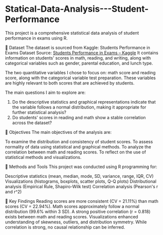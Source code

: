 # Statical-Data-Analysis---Student-Performance

This project is a comprehensive statistical data analysis of student performance in exams using R. 

📁 Dataset
The dataset is sourced from Kaggle: Students Performance in Exams
Dataset Source: [Students Performance in Exams – Kaggle](https://www.kaggle.com/datasets/spscientist/students-performance-in-exams)
It contains information on students' scores in math, reading, and writing, along with categorical variables such as gender, parental education, and lunch type.

The two quantitative variables I chose to focus on: math score and reading score, along with the categorical variable test preparation. These variables are highly relevant to both scores that are achieved by students. 

The main questions I aim to explore are: 
1. Do the descriptive statistics and graphical representations indicate that the 
variable follows a normal distribution, making it appropriate for further 
statistical analysis? 
2. Do students' scores in reading and math show a stable correlation across the 
dataset?

🎯 Objectives
The main objectives of the analysis are:

To examine the distribution and consistency of student scores.
To assess normality of data using statistical and graphical methods.
To analyze the correlation between math and reading scores.
To reflect on the use of statistical methods and visualizations.

🧪 Methods and Tools
This project was conducted using R programming for:

Descriptive statistics (mean, median, mode, SD, variance, range, IQR, CV)
Visualizations (histograms, boxplots, scatter plots, Q-Q plots)
Distributional analysis (Empirical Rule, Shapiro-Wilk test)
Correlation analysis (Pearson's r and r^2)

📌 Key Findings
Reading scores are more consistent (CV = 21.11%) than math scores (CV = 22.94%).
Math scores approximately follow a normal distribution (99.6% within 3 SD).
A strong positive correlation (r = 0.818) exists between math and reading scores.
Visualizations enhanced understanding of skewness, outliers, and distribution symmetry.
While correlation is strong, no causal relationship can be inferred.

